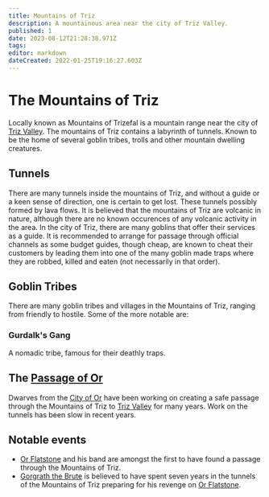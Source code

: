 ```yaml
---
title: Mountains of Triz
description: A mountainous area near the city of Triz Valley.
published: 1
date: 2023-08-12T21:28:38.971Z
tags: 
editor: markdown
dateCreated: 2022-01-25T19:16:27.603Z
---
```


# The Mountains of Triz
Locally known as Mountains of Trizefal is a mountain range near the city of [Triz Valley](/triz-valley). The mountains of Triz contains a labyrinth of tunnels. Known to be the home of several goblin tribes, trolls and other mountain dwelling creatures.

## Tunnels
There are many tunnels inside the mountains of Triz, and without a guide or a keen sense of direction, one is certain to get lost. These tunnels possibly formed by lava flows. It is believed that the mountains of Triz are volcanic in nature, although there are no known occurences of any volcanic activity in the area.
In the city of Triz, there are many goblins that offer their services as a guide. It is recommended to arrange for passage through official channels as some budget guides, though cheap, are known to cheat their customers by leading them into one of the many goblin made traps where they are robbed, killed and eaten (not necessarily in that order).

## Goblin Tribes
There are many goblin tribes and villages in the Mountains of Triz, ranging from friendly to hostile. Some of the more notable are:

### Gurdalk's Gang
A nomadic tribe, famous for their deathly traps.

## The [Passage of Or](/settlement/city/or/passage-of-or)
Dwarves from the [City of Or](/settlement/city/or/city-of-or) have been working on creating a safe passage through the Mountains of Triz to [Triz Valley](/settlement/city/triz-valley) for many years. Work on the tunnels has been slow in recent years.

## Notable events
- [Or Flatstone](/or-flatstone) and his band are amongst the first to have found a passage through the Mountains of Triz.
- [Gorgrath the Brute](/gorgrath-the-brute) is believed to have spent seven years in the tunnels of the Mountains of Triz preparing for his revenge on [Or Flatstone](/or-flatstone).